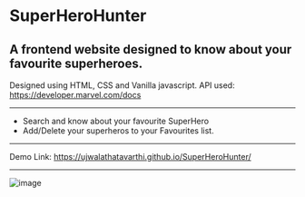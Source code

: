 # SuperHeroHunter
A frontend website designed to know about your favourite superheroes.
----------------------------------------------------------------------------------------
Designed using HTML, CSS and Vanilla javascript.
API used: https://developer.marvel.com/docs

----------------------------------------------------------------------------------------
- Search and know about your favourite SuperHero
- Add/Delete your superheros to your Favourites list.
----------------------------------------------------------------------------------------
Demo Link: https://ujwalathatavarthi.github.io/SuperHeroHunter/

-----------------------------------------------------------------------------------------
![image](https://github.com/ujwalathatavarthi/SuperHeroHunter/assets/44131903/3337271e-407b-4c83-a702-8dc35d89807b)
 
